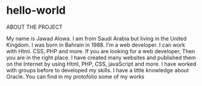 # hello-world
ABOUT THE PROJECT

My name is Jawad Alowa. I am from Saudi Arabia but living in the United Kingdom. I was born in Bahrain in 1988. I'm a web developer. I can work with Html. CSS, PHP and more. If you are looking for a web developer, Then you are in the right place.
I have created many websites and published them on the Internet by using Html, PHP, CSS, javaScript and more. I have worked with groups before to developed my skills. I have a little knowledge about Oracle. You can find in my protofolio some of my works
